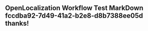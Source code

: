 <properties
ms.topic="hero-topic1"
ms.test1="hero-topic"
ms.test2="test"/>

## OpenLocalization Workflow Test MarkDown fccdba92-7d49-41a2-b2e8-d8b7388ee05d thanks!

